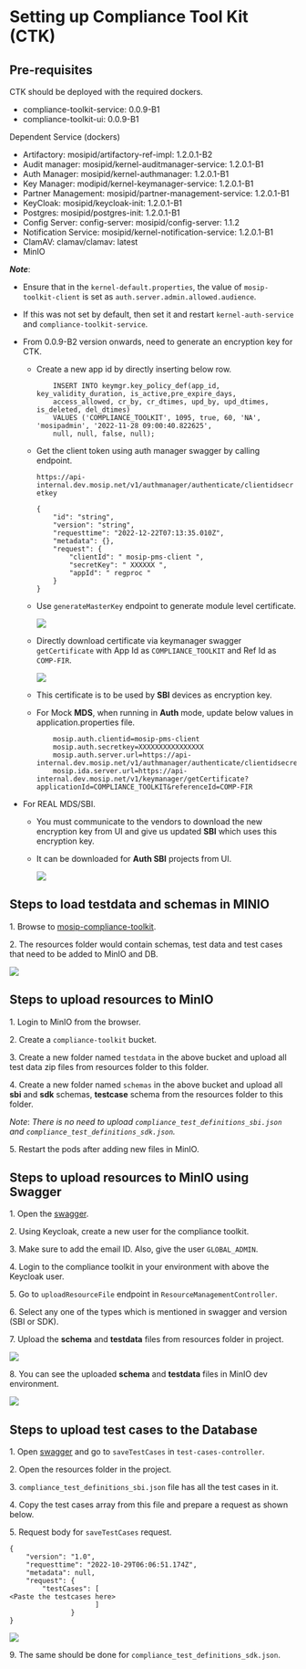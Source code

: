 # Setting up Compliance Tool Kit (CTK)

## Pre-requisites

CTK should be deployed with the required dockers.

* compliance-toolkit-service: 0.0.9-B1
* compliance-toolkit-ui: 0.0.9-B1

Dependent Service (dockers)
* Artifactory: mosipid/artifactory-ref-impl: 1.2.0.1-B2
* Audit manager: mosipid/kernel-auditmanager-service: 1.2.0.1-B1
* Auth Manager: mosipid/kernel-authmanager: 1.2.0.1-B1
* Key Manager: modipid/kernel-keymanager-service: 1.2.0.1-B1
* Partner Management: mosipid/partner-management-service: 1.2.0.1-B1
* KeyCloak: mosipid/keycloak-init: 1.2.0.1-B1
* Postgres: mosipid/postgres-init: 1.2.0.1-B1
* Config Server: config-server: mosipid/config-server: 1.1.2
* Notification Service: mosipid/kernel-notification-service: 1.2.0.1-B1
* ClamAV: clamav/clamav: latest
* MinIO

_**Note**_: 
* Ensure that in the `kernel-default.properties`, the value of `mosip-toolkit-client` is set as `auth.server.admin.allowed.audience`. 
* If this was not set by default, then set it and restart `kernel-auth-service` and `compliance-toolkit-service`.
* From 0.0.9-B2 version onwards, need to generate an encryption key for CTK.
    * Create a new app id by directly inserting below row.
	    
		```
			INSERT INTO keymgr.key_policy_def(app_id, key_validity_duration, is_active,pre_expire_days, 
		   	access_allowed, cr_by, cr_dtimes, upd_by, upd_dtimes, is_deleted, del_dtimes)
		   	VALUES ('COMPLIANCE_TOOLKIT', 1095, true, 60, 'NA', 'mosipadmin', '2022-11-28 09:00:40.822625', 
		   	null, null, false, null);
		
		```
	* Get the client token using auth manager swagger by calling endpoint.
	    
		`https://api-internal.dev.mosip.net/v1/authmanager/authenticate/clientidsecretkey`
		
		```jsonc
		{
			"id": "string",
			"version": "string",
			"requesttime": "2022-12-22T07:13:35.010Z",
			"metadata": {},
			"request": {
				"clientId": " mosip-pms-client ",
				"secretKey": " XXXXXX ",
				"appId": " regproc "
			}
		}
		```
	
	* Use `generateMasterKey` endpoint to generate module level certificate.
	
	    ![](_images/ctk-generateMasterKey.png)
	
	* Directly download certificate via keymanager swagger `getCertificate` with App Id as `COMPLIANCE_TOOLKIT` and Ref Id as `COMP-FIR`.
	
	    ![](_images/ctk-getCertificate.png)
	
	* This certificate is to be used by **SBI** devices as encryption key.
	* For Mock **MDS**, when running in **Auth** mode, update below values in application.properties file.
	    
		```	mosip.auth.appid=regproc
			mosip.auth.clientid=mosip-pms-client
			mosip.auth.secretkey=XXXXXXXXXXXXXXXX
			mosip.auth.server.url=https://api-internal.dev.mosip.net/v1/authmanager/authenticate/clientidsecretkey 
			mosip.ida.server.url=https://api-internal.dev.mosip.net/v1/keymanager/getCertificate?applicationId=COMPLIANCE_TOOLKIT&referenceId=COMP-FIR
		```

* For REAL MDS/SBI.
    * You must communicate to the vendors to download the new encryption key from UI and give us updated **SBI** which uses this encryption key. 
    * It can be downloaded for **Auth SBI** projects from UI.
	
	    ![](_images/ctk-encryptionkey.png)

## Steps to load testdata and schemas in MINIO

1\.	Browse to [mosip-compliance-toolkit](https://github.com/mosip-compliance-toolkit.git).
       
2\. The resources folder would contain schemas, test data and test cases that need to be added to MinIO and DB.
  
![](_images/ctk-resources-folder.png)
   
## Steps to upload resources to MinIO
   
1\. Login to MinIO from the browser.
    
2\. Create a `compliance-toolkit` bucket.
    
3\. Create a new folder named `testdata` in the above bucket and upload all test data zip files from resources folder to this folder.
    
4\. Create a new folder named `schemas` in the above bucket and upload all **sbi** and **sdk** schemas, **testcase** schema from the resources folder to this folder.

_Note_: _There is no need to upload `compliance_test_definitions_sbi.json` and `compliance_test_definitions_sdk.json`._

5\. Restart the pods after adding new files in MinIO.
   
## Steps to upload resources to MinIO using Swagger

1\. Open the [swagger](https://{api-internal-env-url}/v1/toolkit/swagger-ui/index.html?configUrl=/v1/toolkit/v3/api-docs/swagger-config).
   
2\. Using Keycloak, create a new user for the compliance toolkit.
 
3\. Make sure to add the email ID. Also, give the user `GLOBAL_ADMIN`.

4\. Login to the compliance toolkit in your environment with above the Keycloak user.

5\. Go to `uploadResourceFile` endpoint in `ResourceManagementController`.

6\. Select any one of the types which is mentioned in swagger and version (SBI or SDK).

7\. Upload the **schema** and **testdata** files from resources folder in project.

![](_images/ctk-upload-resources.png)
         
8\. You can see the uploaded **schema** and **testdata** files in MinIO dev environment.

![](_images/ctk-minIO.png)
     
 ## Steps to upload test cases to the Database
        
1\.	Open [swagger](https://{api-internal-env-url}/v1/toolkit/swagger-ui/index.html?configUrl=/v1/toolkit/v3/api-docs/swagger-config) and go to `saveTestCases` in `test-cases-controller`.
        
2\.	Open the resources folder in the project.
        
3\.	`compliance_test_definitions_sbi.json` file has all the test cases in it.
        
4\.	Copy the test cases array from this file and prepare a request as shown below.
        
5\.	Request body for `saveTestCases` request.
        
```jsonc  
{
    "version": "1.0",
    "requesttime": "2022-10-29T06:06:51.174Z",
    "metadata": null,
    "request": {
        "testCases": [
<Paste the testcases here>
                     ]
               }
}
```
![](_images/ctk-testcases-upload.png)

9\. The same should be done for `compliance_test_definitions_sdk.json`.
